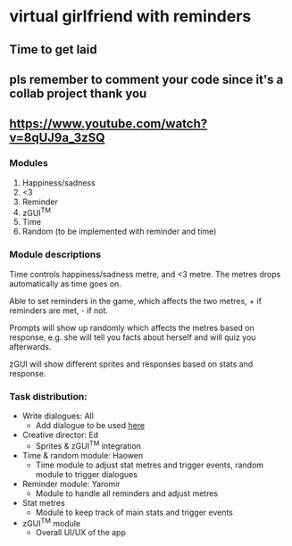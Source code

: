 # virtual girlfriend with reminders
## Time to get laid

## pls remember to comment your code since it's a collab project thank you

## https://www.youtube.com/watch?v=8qUJ9a_3zSQ

### Modules

1. Happiness/sadness
2. <3
3. Reminder
4. zGUI<sup>TM</sup>
5. Time
6. Random (to be implemented with reminder and time)

### Module descriptions

Time controls happiness/sadness metre, and <3 metre. The metres drops automatically as time goes on.

Able to set reminders in the game, which affects the two metres, + if reminders are met, - if not.

Prompts will show up randomly which affects the metres based on response, e.g. she will tell you facts about herself and will quiz you afterwards.

zGUI will show different sprites and responses based on stats and response.

### Task distribution:

- Write dialogues: All
  - Add dialogue to be used [here](/dialogues/readme.md)
- Creative director: Ed
  - Sprites & zGUI<sup>TM</sup> integration
- Time & random module: Haowen
  - Time module to adjust stat metres and trigger events, random module to trigger dialogues
- Reminder module: Yaromir
  - Module to handle all reminders and adjust metres
- Stat metres
  - Module to keep track of main stats and trigger events
- zGUI<sup>TM</sup> module
  - Overall UI/UX of the app